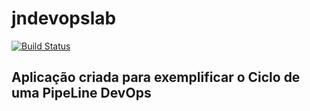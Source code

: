 # jndevopslab

[![Build Status](https://travis-ci.com/jacivaldocarvalho/jndevopslab.svg?branch=master)](https://travis-ci.com/jacivaldocarvalho/jndevopslab)

## Aplicação criada para exemplificar o Ciclo de uma PipeLine DevOps


